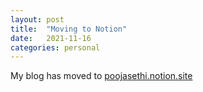 ```yaml
---
layout: post
title:  "Moving to Notion"
date:   2021-11-16 
categories: personal
---
```


My blog has moved to <a href="http://poojasethi.notion.site">poojasethi.notion.site</a>
